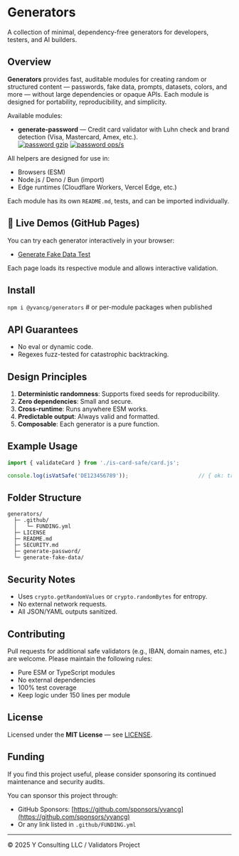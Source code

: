 # Generators

A collection of minimal, dependency-free generators for developers, testers, and AI builders.

## Overview

**Generators** provides fast, auditable modules for creating random or structured content — passwords, fake data, prompts, datasets, colors, and more — without large dependencies or opaque APIs. Each module is designed for portability, reproducibility, and simplicity.

Available modules:

- **generate-password** — Credit card validator with Luhn check and brand detection (Visa, Mastercard, Amex, etc.).  
  [![password gzip](https://img.shields.io/endpoint?url=https://raw.githubusercontent.com/yvancg/validators/main/metrics/password.js.json)](./metrics/password.js.json)
  [![password ops/s](https://img.shields.io/endpoint?url=https://raw.githubusercontent.com/yvancg/validators/main/bench/password.json)](./bench/password.json)

All helpers are designed for use in:
- Browsers (ESM)
- Node.js / Deno / Bun (import)
- Edge runtimes (Cloudflare Workers, Vercel Edge, etc.)

Each module has its own `README.md`, tests, and can be imported individually.

## 🔗 Live Demos (GitHub Pages)

You can try each generator interactively in your browser:

- [Generate Fake Data Test](https://yvancg.github.io/generators/generate-password/password-test.html)

Each page loads its respective module and allows interactive validation.

## Install

`npm i @yvancg/generators`  # or per-module packages when published

## API Guarantees

- No eval or dynamic code.
- Regexes fuzz-tested for catastrophic backtracking.

## Design Principles

1. **Deterministic randomness**: Supports fixed seeds for reproducibility.
2. **Zero dependencies**: Small and secure.
3. **Cross-runtime**: Runs anywhere ESM works.
4. **Predictable output**: Always valid and formatted.
5. **Composable**: Each generator is a pure function.

## Example Usage

```js
import { validateCard } from './is-card-safe/card.js';

console.log(isVatSafe('DE123456789'));                      // { ok: true, country: 'DE', ... }
```

## Folder Structure

```
generators/
  ├─ .github/
  │   └─ FUNDING.yml
  ├─ LICENSE
  ├─ README.md
  ├─ SECURITY.md
  ├─ generate-password/
  └─ generate-fake-data/
```

## Security Notes

- Uses `crypto.getRandomValues` or `crypto.randomBytes` for entropy.
- No external network requests.
- All JSON/YAML outputs sanitized.

## Contributing

Pull requests for additional safe validators (e.g., IBAN, domain names, etc.) are welcome. Please maintain the following rules:

- Pure ESM or TypeScript modules
- No external dependencies
- 100% test coverage
- Keep logic under 150 lines per module

## License

Licensed under the **MIT License** — see [LICENSE](./LICENSE).

## Funding

If you find this project useful, please consider sponsoring its continued maintenance and security audits.

You can sponsor this project through:

- GitHub Sponsors: [https://github.com/sponsors/yvancg](https://github.com/sponsors/yvancg)
- Or any link listed in `.github/FUNDING.yml`

---

© 2025 Y Consulting LLC / Validators Project
